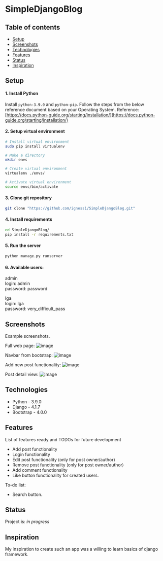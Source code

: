 # SimpleDjangoBlog

## Table of contents
* [Setup](#setup)
* [Screenshots](#screenshots)
* [Technologies](#technologies)
* [Features](#features)
* [Status](#status)
* [Inspiration](#inspiration)

## Setup

#### 1. Install Python
Install ```python-3.9.0``` and ```python-pip```. Follow the steps from the below reference document based on your Operating System.
Reference: [https://docs.python-guide.org/starting/installation/](https://docs.python-guide.org/starting/installation/)

#### 2. Setup virtual environment
```bash
# Install virtual environment
sudo pip install virtualenv

# Make a directory
mkdir envs

# Create virtual environment
virtualenv ./envs/

# Activate virtual environment
source envs/bin/activate
```

#### 3. Clone git repository
```bash
git clone "https://github.com/igness1/SimpleDjangoBlog.git"
```

#### 4. Install requirements
```bash
cd SimpleDjangoBlog/
pip install -r requirements.txt
```

#### 5. Run the server
```bash
python manage.py runserver
```
#### 6. Available users:
admin  
login: admin  
password: password  

Iga  
login: Iga  
password: very_difficult_pass  

## Screenshots
Example screenshots.

Full web page:
![image](https://user-images.githubusercontent.com/58557112/224533314-804372b8-87b7-4076-a9ce-58e530a72dc4.png)

Navbar from bootstrap:
![image](https://user-images.githubusercontent.com/58557112/224533410-3f74a479-ce19-4961-a088-f0ade0721e15.png)

Add new post functionality:
![image](https://user-images.githubusercontent.com/58557112/224533813-eebef8e6-9551-4058-886d-215d20c1d6c9.png)

Post detail view:
![image](https://user-images.githubusercontent.com/58557112/224533867-db52345d-8fae-4330-a042-76f7f940f62e.png)

## Technologies
* Python - 3.9.0
* Django - 4.1.7
* Bootstrap - 4.0.0

## Features
List of features ready and TODOs for future development
* Add post functionality
* Login functionality
* Edit post functionality (only for post owner/author)
* Remove post functionality (only for post owner/author)
* Add comment functionality
* Like button functionality for created users.

To-do list:
* Search button.

## Status
Project is: _in progress_

## Inspiration
My inspiration to create such an app was a willing to learn basics of django framework.
